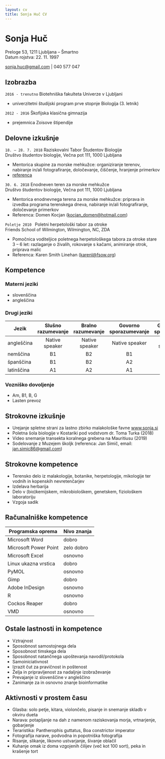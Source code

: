 ```yaml
---
layout: cv
title: Sonja Huč CV
---
```

# Sonja Huč
Preloge 53, 1211 Ljubljana – Šmartno  
Datum rojstva: 22. 11. 1997

<div id="webaddress">
<a href="sonja.huc@gmail.com">sonja.huc@gmail.com</a>
| 040 577 047
</div>


## Izobrazba

`2016 - trenutno`
Biotehniška fakulteta Univerze v Ljubljani  
- univerzitetni študijski program prve stopnje Biologija (3. letnik)

`2012 - 2016`
Škofijska klasična gimnazija  
- prejemnica Zoisove štipendije

## Delovne izkušnje

`18. – 28. 7. 2018`
Raziskovalni Tabor Študentov Biologije  
Društvo študentov biologije, Večna pot 111, 1000 Ljubljana  
- Mentorica skupine za morske mehkužce: organiziranje terenov, nabiranje in/ali fotografiranje, določevanje, čiščenje, hranjenje primerkov  
- [referenca](referenca@referenca.com)

`30. 6. 2018`
Enodneven teren za morske mehkužce  
Društvo študentov biologije, Večna pot 111, 1000 Ljubljana  
- Mentorica enodnevnega terena za morske mehkužce: priprava in izvedba programa terenskega dneva, nabiranje in/ali fotografiranje, določevanje primerkov  
- Referenca: Domen Kocjan ([kocjan_domen@hotmail.com](kocjan_domen@hotmail.com))


`Poletje 2010 `
Poletni herpetološki tabor za otroke  
Friends School of Wilmington, Wilmington, NC, ZDA  
- Pomočnica voditeljice poletnega herpetološkega tabora za otroke
stare 3 – 6 let: razlaganje o živalih, rokovanje s kačami, animiranje otrok, priprava malic  
- Referenca: Karen Smith Linehan ([karenl@fsow.org](karenl@fsow.org))

## Kompetence

### Materni jeziki

- slovenščina
- angleščina

### Drugi jeziki

| Jezik      | Slušno razumevanje | Bralno razumevanje | Govorno sporazumevanje | Govorno sporočanje | Pisno sporočanje |
| ---------- | :----------------: | :----------------: | :--------------------: | :----------------: | :--------------: |
| angleščina | Native speaker     | Native speaker     | Native speaker         | Native speaker     | Native speaker   |
| nemščina   | B1                 | B2                 | B1                     | B1                 | A2               |
| španščina  | B1                 | B2                 | A2                     | A2                 | B1               |
| latinščina | A1                 | A2                 | A1                     | A1                 | A1               |

### Vozniško dovoljenje

- Am, B1, B, G
- Lasten prevoz

## Strokovne izkušnje

- Urejanje spletne strani za lastno zbirko malakološke favne www.sonja.si
- Poletna šola biologije v Kostariki pod vodstvom dr. Toma Turka (2018)
- Video snemanje transekta koralnega grebena na Mauritiusu (2019)
- Sodelovanje z Muzejem školjk (referenca: Jan Simič, email: jan.simic86@gmail.com)

## Strokovne kompetence

- Terensko delo iz malakologije, botanike, herpetologije, mikologije ter vodnih in kopenskih nevretenčarjev
- Izdelava herbarija
- Delo v (bio)kemijskem, mikrobiološkem, genetskem, fiziološkem laboratoriju
- Vzgoja sadik

## Računalniške kompetence

| Programska oprema     | Nivo znanja |
| --------------------- | ----------- |
| Microsoft Word        | dobro       |
| Microsoft Power Point | zelo dobro  |
| Microsoft Excel       | osnovno     |
| Linux ukazna vrstica  | dobro       |
| PyMOL                 | osnovno     |
| Gimp                  | dobro       |
| Adobe InDesign        | osnovno     |
| R                     | osnovno     |
| Cockos Reaper         | dobro       |
| VMD                   | osnovno     |

## Ostale lastnosti in kompetence

- Vztrajnost
- Sposobnost samostojnega dela
- Sposobnost timskega dela
- Sposobnost natančnega upoštevanja navodil/protokola
- Samoiniciativnost
- Izrazit čut za pravičnost in poštenost
- Želja in pripravljenost za nadaljnje izobraževanje
- Prevajanje iz slovenščine v angleščino
- Zanimanje za in osnovno znanje bioinformatike

## Aktivnosti v prostem času

- Glasba: solo petje, kitara, violončelo, pisanje in snemanje skladb v okviru dueta
- Narava: potapljanje na dah z namenom raziskovanja morja, vrtnarjenje, gobarjenje
- Teraristika: Pantherophis guttatus, Boa constrictor imperator
- Fotografija narave, podvodna in popotniška fotografija
- Risanje, slikanje, likovno ustvarjanje, šivanje oblačil
- Kuhanje omak iz doma vzgojenih čilijev (več kot 100 sort), peka in krašenje tort

<!-- ### Footer

Last updated: Mar 2019 -->


